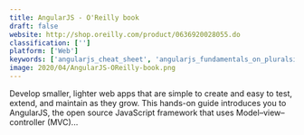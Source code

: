 ```yaml
---
title: AngularJS - O'Reilly book
draft: false 
website: http://shop.oreilly.com/product/0636920028055.do
classification: ['']
platform: ['Web']
keywords: ['angularjs_cheat_sheet', 'angularjs_fundamentals_on_pluralsight', 'angularjs_insights_-_presentation', 'angularjs_by_example', 'geocities_site_builder', 'thinkster', 'ng-book']
image: 2020/04/AngularJS-OReilly-book.png
---
```

Develop smaller, lighter web apps that are simple to create and easy to test, extend, and maintain as they grow. This hands-on guide introduces you to AngularJS, the open source JavaScript framework that uses Model–view–controller (MVC)...